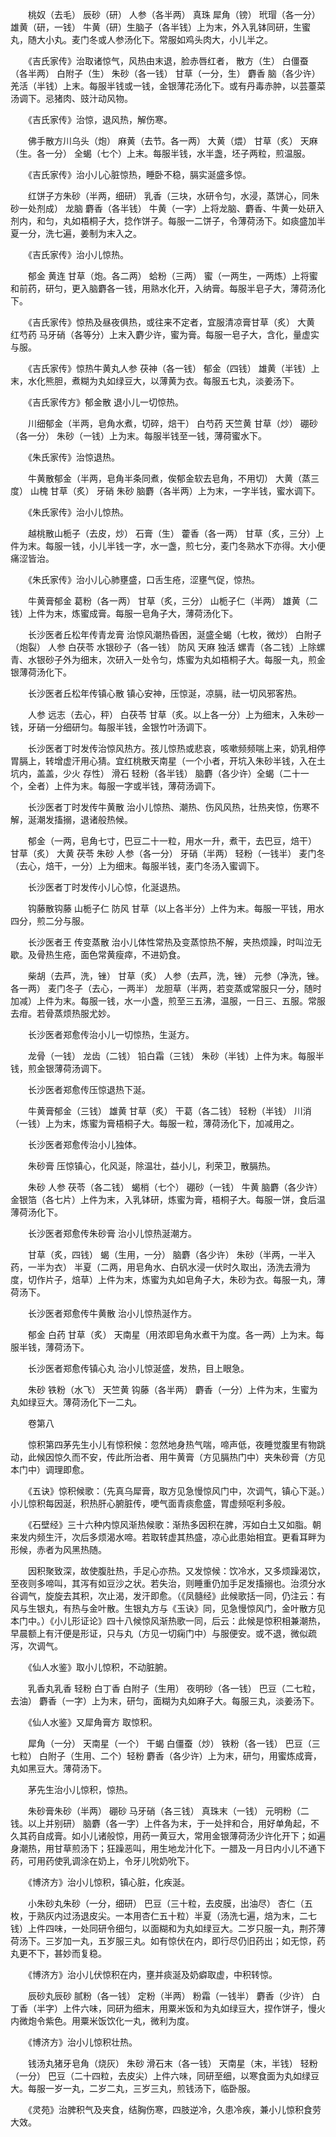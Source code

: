 <!-- { "loadSidebar": true } -->
　　桃奴（去毛） 辰砂（研） 人参（各半两） 真珠 犀角（镑） 玳瑁（各一分） 雄黄（研，一钱） 牛黄（研）生脑子（各半钱）上为末，外入乳钵同研，生蜜丸，随大小丸。麦门冬或人参汤化下。常服如鸡头肉大，小儿半之。

　　《吉氏家传》治取诸惊气，风热由末退，脸赤唇红者， 散方（生） 白僵蚕（各半两） 白附子（生） 朱砂（各一钱） 甘草（一分，生） 麝香 脑（各少许） 羌活（半钱）上末。每服半钱或一钱，金银薄花汤化下。或有丹毒赤肿，以芸薹菜汤调下。忌猪肉、豉汁动风物。

　　《吉氏家传》治惊，退风热，解伤寒。

　　佛手散方川乌头（炮） 麻黄（去节。各一两） 大黄（煨） 甘草（炙） 天麻（生。各一分） 全蝎（七个）上末。每服半钱，水半盏，坯子两粒，煎温服。

　　《吉氏家传》治小儿心脏惊热，睡卧不稳，膈实涎盛多惊。

　　红饼子方朱砂（半两，细研） 乳香（三块，水研令匀，水浸，蒸饼心，同朱砂一处剂成） 龙脑 麝香（各半钱） 牛黄（一字）上将龙脑、麝香、牛黄一处研入剂内，和匀，丸如梧桐子大，捻作饼子。每服一二饼子，令薄荷汤下。如痰盛加半夏一分，洗七遍，姜制为末入之。

　　《吉氏家传》治小儿惊热。

　　郁金 黄连 甘草（炮。各二两） 蛤粉（三两） 蜜（一两生，一两炼）上将蜜和前药，研匀，更入脑麝各一钱，用熟水化开，入纳膏。每服半皂子大，薄荷汤化下。

　　《吉氏家传》惊热及昼夜俱热，或往来不定者，宜服清凉膏甘草（炙） 大黄 红芍药 马牙硝（各等分）上末入麝少许，蜜为膏。每服一皂子大，含化，量虚实与服。

　　《吉氏家传》惊热牛黄丸人参 茯神（各一钱） 郁金（四钱） 雄黄（半钱）上末，水化熊胆，煮糊为丸如绿豆大，以薄黄为衣。每服五七丸，淡姜汤下。

　　《吉氏家传方》郁金散 退小儿一切惊热。

　　川细郁金（半两，皂角水煮，切碎，焙干） 白芍药 天竺黄 甘草（炒） 硼砂（各一分） 朱砂（一钱）上为末。每服半钱至一钱，薄荷蜜水下。

　　《朱氏家传》治惊退热。

　　牛黄散郁金（半两，皂角半条同煮，俟郁金软去皂角，不用切） 大黄（蒸三度） 山槐 甘草（炙） 牙硝 朱砂 脑麝（各半两）上为末，一字半钱，蜜水调下。

　　《朱氏家传》治小儿惊热。

　　越桃散山栀子（去皮，炒） 石膏（生） 藿香（各一两） 甘草（炙，三分）上件为末。每服一钱，小儿半钱一字，水一盏，煎七分，麦门冬熟水下亦得。大小便痛涩皆治。

　　《朱氏家传》治小儿心肺壅盛，口舌生疮，涩壅气促，惊热。

　　牛黄膏郁金 葛粉（各一两） 甘草（炙，三分） 山栀子仁（半两） 雄黄（二钱）上件为末，炼蜜成膏。每服一皂角子大，薄荷汤化下。

　　长沙医者丘松年传青龙膏 治惊风潮热昏困，涎盛全蝎（七枚，微炒） 白附子（炮裂） 人参 白茯苓 水银砂子（各一钱） 防风 天麻 独活 螺青（各二钱）上除螺青、水银砂子外为细末，次研入一处令匀，炼蜜为丸如梧桐子大。每服一丸，煎金银薄荷汤化下。

　　长沙医者丘松年传镇心散 镇心安神，压惊涎，凉膈，祛一切风邪客热。

　　人参 远志（去心，秤） 白茯苓 甘草（炙。以上各一分）上为细末，入朱砂一钱，牙硝一分细研匀。每服半钱，金银竹叶汤调下。

　　长沙医者丁时发传治惊风热方。孩儿惊热或悲哀，咳嗽频频喘上来，奶乳相停胃膈上，转增虚汗用心猜。宜红桃散天南星（一个小者，开坑入朱砂半钱，入在土坑内，盖盖，少火 存性） 滑石 轻粉（各半钱） 脑麝（各少许）全蝎（二十一个，全者）上件为末。每服一字或半钱，薄荷汤调下。

　　长沙医者丁时发传牛黄散 治小儿惊热、潮热、伤风风热，壮热夹惊，伤寒不解，涎潮发搐搦，退诸般热候。

　　郁金（一两，皂角七寸，巴豆二十一粒，用水一升，煮干，去巴豆，焙干） 甘草（炙） 大黄 茯苓 朱砂 人参（各一分） 牙硝（半两） 轻粉（一钱半） 麦门冬（去心，焙干，一分）上为细末。每服半钱，麦门冬汤入蜜调下。

　　长沙医者丁时发传小儿心惊，化涎退热。

　　钩藤散钩藤 山栀子仁 防风 甘草（以上各半分）上件为末。每服一平钱，用水四分，煎二分与服。

　　长沙医者王 传变蒸散 治小儿体性常热及变蒸惊热不解，夹热烦躁，时叫泣无歇。及骨热生疮，面色常黄瘦瘁，不进奶食。

　　柴胡（去芦，洗，锉） 甘草（炙） 人参（去芦，洗，锉） 元参（净洗，锉。各一两） 麦门冬子（去心，一两半） 龙胆草（半两，若变蒸或常服只一分，随时加减）上件为末。每服一钱，水一小盏，煎至三五沸，温服，一日三、五服。常服去疳。若骨蒸烦热服尤妙。

　　长沙医者郑愈传治小儿一切惊热，生涎方。

　　龙骨（一钱） 龙齿（二钱） 铅白霜（三钱） 朱砂（半钱）上件为末。每服半钱，煎金银薄荷汤调下。

　　长沙医者郑愈传压惊退热下涎。

　　牛黄膏郁金（三钱） 雄黄 甘草（炙） 干葛（各二钱） 轻粉（半钱） 川消（一钱）上为末，炼蜜为膏梧桐子大。每服一粒，薄荷汤化下，加减用之。

　　长沙医者郑愈传治小儿独体。

　　朱砂膏 压惊镇心，化风涎，除温壮，益小儿，利荣卫，散膈热。

　　朱砂 人参 茯苓（各二钱） 蝎梢（七个） 硼砂（一钱） 牛黄 脑麝（各少许） 金银箔（各七片）上件为末，入乳钵研，炼蜜为膏，梧桐子大。每服一饼，食后温薄荷汤化下。

　　长沙医者郑愈传朱砂膏 治小儿惊热涎潮方。

　　甘草（炙，四钱） 蝎（生用，一分） 脑麝（各少许） 朱砂（半两，一半入药，一半为衣） 半夏（二两，用皂角水、白矾水浸一伏时久取出，汤洗去滑为度，切作片子，焙草）上件为末，炼蜜为丸如皂角子大，朱砂为衣。每服一丸，薄荷汤下。

　　长沙医者郑愈传牛黄散 治小儿惊热涎作方。

　　郁金 白药 甘草（炙） 天南星（用浓即皂角水煮干为度。各一两）上为末。每服半钱，薄荷汤下。

　　长沙医者郑愈传镇心丸 治小儿惊涎盛，发热，目上眼急。

　　朱砂 铁粉（水飞） 天竺黄 钩藤（各半两） 麝香（一分）上件为末，生蜜为丸如绿豆大。薄荷汤化下一二丸。

　　卷第八

　　惊积第四茅先生小儿有惊积候：忽然地身热气喘，啼声低，夜睡觉腹里有物跳动，此候因惊久而不安，传此所治者、用牛黄膏（方见膈热门中）夹朱砂膏（方见本门中）调理即愈。

　　《五诀》惊积候歌：（先真乌犀膏，取方见急慢惊风门中，次调气，镇心下涎。）小儿惊积每因涎，积热肝心腑脏传，哽气面青痰愈盛，胃虚频呕利多般。

　　《石壁经》三十六种内惊风渐热候歌：渐热多因积在脾，泻如白土又如脂。朝来发内频生汗，次后多烦渴水啼。若取转虚其热盛，凉心此患始相宜。更看耳畔为形候，赤者为风黑热随。

　　因积聚致深，故使腹肚热，手足心亦热。又发惊候：饮冷水，又多烦躁渴饮，至夜则多啼叫，其泻有如豆沙之状。若失治，则睡重仍加手足发搐搦也。治须分水谷调气，旋旋去其积，次止渴，发汗即愈。（《凤髓经》此候歌括一同，仍注云：有风与生银丸，有热与金叶散。生银丸方与《玉诀》同，见急慢惊风门，金叶散方见本门中。）《小儿形证论》四十八候惊风渐热歌一同，后云：此候是惊积相兼潮热，早晨额上有汗便是形证，只与丸（方见一切痫门中）与服便安。或不退，微似疏泻，次调气。

　　《仙人水鉴》取小儿惊积，不动脏腑。

　　乳香丸乳香 轻粉 白丁香 白附子（生用） 夜明砂（各一钱） 巴豆（二七粒，去油） 麝香（一字）上为末，研匀，面糊为丸如麻子大。每服三丸，淡姜汤下。

　　《仙人水鉴》又犀角膏方 取惊积。

　　犀角（一分） 天南星（一个） 干蝎 白僵蚕（炒） 铁粉（各一钱） 巴豆（三七粒） 白附子（生用、二个）轻粉 麝香（各少许）上为末，研匀，用蜜炼成膏，丸如黑豆大。薄荷汤下。

　　茅先生治小儿惊积，惊热。

　　朱砂膏朱砂（半两） 硼砂 马牙硝（各三钱） 真珠末（一钱） 元明粉（二钱。以上并别研） 脑麝（各一字）上件各为末，于一处拌和合，用好单角起，不久其药自成膏。如小儿诸般惊，用药一黄豆大，常用金银薄荷汤少许化开下；如遍身潮热，用甘草煎汤下；狂躁恶叫，用生地龙汁化下。一腊及一月日内小儿不通下药，可用药使乳调涂在奶上，令牙儿吮奶吮下。

　　《博济方》治小儿惊积，镇心脏，化疾涎。

　　小朱砂丸朱砂（一分，细研） 巴豆（三十粒，去皮膜，出油尽） 杏仁（五枚，于熟灰内过汤退皮尖。一本用杏仁五十粒）半夏（汤洗七遍，焙为末，二七钱）上件四味，一处同研令细匀，以面糊和为丸如绿豆大。二岁只服一丸，荆芥薄荷汤下。三岁加一丸，五岁服三丸。如有惊伏在内，即行尽仍旧药出；如无惊，药丸更不下，甚妙而复稳。

　　《博济方》治小儿伏惊积在内，壅并痰涎及奶癖取虚，中积转惊。

　　辰砂丸辰砂 腻粉（各一钱） 定粉（半两） 粉霜（一钱半） 麝香（少许） 白丁香（半字）上件六味，同研为细末，用粟米饭和为丸如绿豆大，捏作饼子，慢火内微炮令紫色。用粟米饭饮化一丸，微利为度。

　　《博济方》治小儿惊积壮热。

　　钱汤丸猪牙皂角（烧灰） 朱砂 滑石末（各一钱） 天南星（末，半钱） 轻粉（一分） 巴豆（二十四粒，去皮尖）上件六味，同研至细，以寒食面为丸如绿豆大。每服一岁一丸，二岁二丸，三岁三丸，煎钱汤下，临卧服。

　　《灵苑》治脾积气及夹食，结胸伤寒，四肢逆冷，久患冷疾，兼小儿惊积食劳大效。


